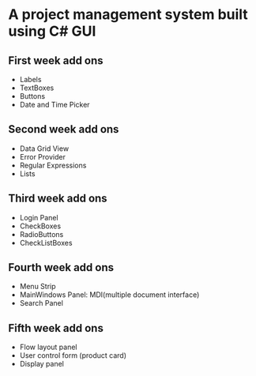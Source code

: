 # A project management system built using C# GUI

## First week add ons
* Labels
* TextBoxes
* Buttons
* Date and Time Picker

## Second week add ons
* Data Grid View
* Error Provider
* Regular Expressions
* Lists

## Third week add ons
* Login Panel
* CheckBoxes
* RadioButtons
* CheckListBoxes

## Fourth week add ons
* Menu Strip
* MainWindows Panel: MDI(multiple document interface)
* Search Panel

## Fifth week add ons
* Flow layout panel
* User control form (product card)
* Display panel
